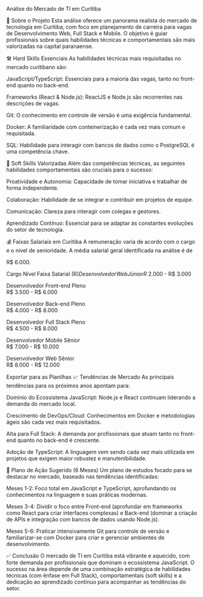 Análise do Mercado de TI em Curitiba

🚀 Sobre o Projeto
Esta análise oferece um panorama realista do mercado de tecnologia em Curitiba, com foco em planejamento de carreira para vagas de Desenvolvimento Web, Full Stack e Mobile. O objetivo é guiar profissionais sobre quais habilidades técnicas e comportamentais são mais valorizadas na capital paranaense.


🛠️ Hard Skills Essenciais
As habilidades técnicas mais requisitadas no mercado curitibano são:


JavaScript/TypeScript: Essenciais para a maioria das vagas, tanto no front-end quanto no back-end.


Frameworks (React & Node.js): ReactJS e Node.js são recorrentes nas descrições de vagas.


Git: O conhecimento em controle de versão é uma exigência fundamental.


Docker: A familiaridade com conteinerização é cada vez mais comum e requisitada.


SQL: Habilidade para interagir com bancos de dados como o PostgreSQL é uma competência chave.

💬 Soft Skills Valorizadas
Além das competências técnicas, as seguintes habilidades comportamentais são cruciais para o sucesso:


Proatividade e Autonomia: Capacidade de tomar iniciativa e trabalhar de forma independente.


Colaboração: Habilidade de se integrar e contribuir em projetos de equipe.


Comunicação: Clareza para interagir com colegas e gestores.


Aprendizado Contínuo: Essencial para se adaptar às constantes evoluções do setor de tecnologia.

💰 Faixas Salariais em Curitiba
A remuneração varia de acordo com o cargo e o nível de senioridade. A média salarial geral identificada na análise é de 

R$ 6.000.

Cargo	Nível	Faixa Salarial (R$)
Desenvolvedor Web	Júnior	
R$ 2.000 - R$ 3.000 

Desenvolvedor Front-end	Pleno	
R$ 3.500 - R$ 6.000 

Desenvolvedor Back-end	Pleno	
R$ 4.000 - R$ 8.000 

Desenvolvedor Full Stack	Pleno	
R$ 4.500 - R$ 8.000 

Desenvolvedor Mobile	Sênior	
R$ 7.000 - R$ 10.000 

Desenvolvedor Web	Sênior	
R$ 8.000 - R$ 12.000 


Exportar para as Planilhas
📈 Tendências de Mercado
As principais tendências para os próximos anos apontam para:


Domínio do Ecossistema JavaScript: Node.js e React continuam liderando a demanda do mercado local.


Crescimento de DevOps/Cloud: Conhecimentos em Docker e metodologias ágeis são cada vez mais requisitados.


Alta para Full Stack: A demanda por profissionais que atuam tanto no front-end quanto no back-end é crescente.


Adoção de TypeScript: A linguagem vem sendo cada vez mais utilizada em projetos que exigem maior robustez e manutenibilidade.

🎯 Plano de Ação Sugerido (6 Meses)
Um plano de estudos focado para se destacar no mercado, baseado nas tendências identificadas:


Meses 1-2: Foco total em JavaScript e TypeScript, aprofundando os conhecimentos na linguagem e suas práticas modernas.


Meses 3-4: Dividir o foco entre Front-end (aprofundar em frameworks como React para criar interfaces complexas) e Back-end (dominar a criação de APIs e integração com bancos de dados usando Node.js).


Meses 5-6: Praticar intensivamente Git para controle de versão e familiarizar-se com Docker para criar e gerenciar ambientes de desenvolvimento.

✅ Conclusão
O mercado de TI em Curitiba está vibrante e aquecido, com forte demanda por profissionais que dominam o ecossistema JavaScript. O sucesso na área depende de uma combinação estratégica de habilidades técnicas (com ênfase em Full Stack), comportamentais (soft skills) e a dedicação ao aprendizado contínuo para acompanhar as tendências do setor.
